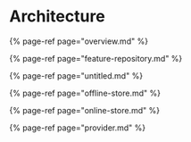 # Architecture

{% page-ref page="overview.md" %}

{% page-ref page="feature-repository.md" %}

{% page-ref page="untitled.md" %}

{% page-ref page="offline-store.md" %}

{% page-ref page="online-store.md" %}

{% page-ref page="provider.md" %}



